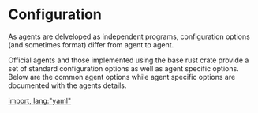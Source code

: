 # Configuration
As agents are delveloped as independent programs, configuration options
(and sometimes format) differ from agent to agent.

Official agents and those implemented using the base rust crate provide a set of standard
configuration options as well as agent specific options.
Below are the common agent options while agent specific options
are documented with the agents details.

[import, lang:"yaml"](../../agent.example.yaml)
